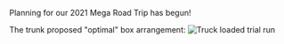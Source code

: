 Planning for our 2021 Mega Road Trip has begun!

The trunk proposed "optimal" box arrangement:
![Truck loaded trial run](https://lh3.googleusercontent.com/pw/ACtC-3e2juJVllfu8GuXMAWP5RdJ5mlMx7dWP7CYxL7Wt3Red7G5Ip12doHkOlg5b7gBHOfHb0NlgJp7fcB9q2Uo0zwGQ5zExegpczeKBA2bB_8GCJ9kqgahBv_ZO9nwFvl-NDky1hHVTSHo7PF295ztF6k4mQ=w800-no-tmp.jpg)

<!--stackedit_data:
eyJoaXN0b3J5IjpbLTU3NzM0MjUwMCwxMjU4MjI0Mzk0LDExOT
k0NDY1MDJdfQ==
-->